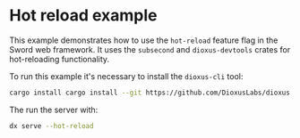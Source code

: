 # Hot reload example

This example demonstrates how to use the `hot-reload` feature flag in the Sword web framework. It uses the `subsecond` and `dioxus-devtools` crates for hot-reloading functionality.

To run this example it's necessary to install the `dioxus-cli` tool:

```bash
cargo install cargo install --git https://github.com/DioxusLabs/dioxus dioxus-cli
```

The run the server with:

```bash
dx serve --hot-reload
```
